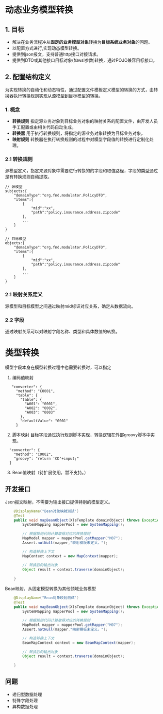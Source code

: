 # 动态业务模型转换
## 1. 目标
- 解决在业务流程冲从**固定的业务模型对象**转换为**目标系统业务对象**的问题。
- 以配置方式进行,实现动态模型转换。
- 提供到json报文，支持普通http接口对接请求。
- 提供到DTO或其他接口目标对象(如wsl参数)转换，通过POJO兼容目标接口。

## 2. 配置结构定义
为实现转换的自动化和动态特性，通过配置文件模板定义模型的转换的方式，由转换器执行转换规则实现从源模型到目标模型的转换。
### 1. 概念
- **转换规则** 指定源业务对象到目标业务对象的映射关系的配置文件，由开发人员手工配置或由相关代码自动生成。
- **转换器** 用于执行转换规则，将指定的源业务对象转换为目标业务对象。
- **映射规则** 转换器在执行转换规则的过程中对模型字段值的转换进行定制化处理。

### 2.1 转换规则
源模型定义，指定来源对象中需要进行转换的的字段和取值路径，字段的类型通过是有转换规则自动提取。
```
// 源模型
subjects:{
    "domainType":"org.fnd.modulator.PolicyDTO",
    "items":{
        {
            "mid":"xx",
            "path":"policy.insurance.address.zipcode"
        },
        ...
    }
}

// 目标模型
objects:{
    "domainType":"org.fnd.modulator.PolicyDTO",
    "items":{
        {
            "mid":"xx",
            "path":"policy.insurance.address.zipcode"
        },
        ...
    }
}
```
### 2.1 映射关系定义
源模型和目标模型之间通过映射mid标识对应关系，确定从数据流向。
### 2.2 字段
通过映射关系可以对映射字段名称、类型和具体数值的转换。

# 类型转换
模型字段本身在模型转换过程中也需要转换时，可以指定
1. 编码值映射
```
   "converter": {
     "method": "C0001",
     "table": {
       "table": {
         "A001": "0001",
         "A002": "0002",
         "A003": "0003"
       },
       "defaultValue": "0001"
     }
```

2. 脚本映射
目标字段通过执行规则脚本实现，转换逻辑在外部groovy脚本中实现。
```
  "converter": {
    "method": "C0002",
    "groovy": "return 'CD'+input;"
  }
```
3. Bean值映射（待扩展使用，暂不支持。）

## 开发接口
 Json报文映射，不需要为输出接口提供特别的模型定义。
```java
    @DisplayName("Bean对象映射测试")
    @Test
    public void mapBeanObject(XlsTemplate domainObject) throws Exception {
        SystemMapping mapperPool = new SystemMapping();
        
        // 根据规则代码计算取得对应的转换规则
        MapModel mapper = mapperPool.getMapper("M07");
        Assert.notNull(mapper,"映射模板未定义。");

        // 构造转换上下文
        MapContext context = new MapContext(mapper);
        
        // 转换后的输出对象
        Object result = context.traverse(domainObject);
        
    }
```

Bean映射，从固定模型转换为其他领域业务模型
```java
    @DisplayName("Bean对象映射测试")
    @Test
    public void mapBeanObject(XlsTemplate domainObject) throws Exception {
        SystemMapping mapperPool = new SystemMapping();
        
        // 根据规则代码计算取得对应的转换规则
        MapModel mapper = mapperPool.getMapper("M07");
        Assert.notNull(mapper,"映射模板未定义。");

        // 构造转换上下文
        BeanMapContext context = new BeanMapContext(mapper);
        
        // 转换后的输出对象
        Object result = context.traverse(domainObject);
        
    }
```

## 问题
+ 递归型数据处理
+ 特殊字段处理
+ 异构数据处理